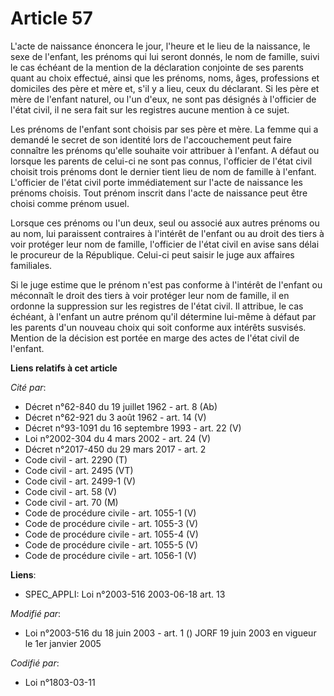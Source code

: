 # Article 57

L'acte de naissance énoncera le jour, l'heure et le lieu de la naissance, le sexe de l'enfant, les prénoms qui lui seront
donnés, le nom de famille, suivi le cas échéant de la mention de la déclaration conjointe de ses parents quant au choix
effectué, ainsi que les prénoms, noms, âges, professions et domiciles des père et mère et, s'il y a lieu, ceux du déclarant.
Si les père et mère de l'enfant naturel, ou l'un d'eux, ne sont pas désignés à l'officier de l'état civil, il ne sera fait
sur les registres aucune mention à ce sujet.

Les prénoms de l'enfant sont choisis par ses père et mère. La femme qui a demandé le secret de son identité lors de
l'accouchement peut faire connaître les prénoms qu'elle souhaite voir attribuer à l'enfant. A défaut ou lorsque les parents
de celui-ci ne sont pas connus, l'officier de l'état civil choisit trois prénoms dont le dernier tient lieu de nom de famille
à l'enfant. L'officier de l'état civil porte immédiatement sur l'acte de naissance les prénoms choisis. Tout prénom inscrit
dans l'acte de naissance peut être choisi comme prénom usuel.

Lorsque ces prénoms ou l'un deux, seul ou associé aux autres prénoms ou au nom, lui paraissent contraires à l'intérêt de
l'enfant ou au droit des tiers à voir protéger leur nom de famille, l'officier de l'état civil en avise sans délai le
procureur de la République. Celui-ci peut saisir le juge aux affaires familiales.

Si le juge estime que le prénom n'est pas conforme à l'intérêt de l'enfant ou méconnaît le droit des tiers à voir protéger
leur nom de famille, il en ordonne la suppression sur les registres de l'état civil. Il attribue, le cas échéant, à l'enfant
un autre prénom qu'il détermine lui-même à défaut par les parents d'un nouveau choix qui soit conforme aux intérêts susvisés.
Mention de la décision est portée en marge des actes de l'état civil de l'enfant.

**Liens relatifs à cet article**

_Cité par_:

  - Décret n°62-840 du 19 juillet 1962 - art. 8 (Ab)
  - Décret n°62-921 du 3 août 1962 - art. 14 (V)
  - Décret n°93-1091 du 16 septembre 1993 - art. 22 (V)
  - Loi n°2002-304 du 4 mars 2002 - art. 24 (V)
  - Décret n°2017-450 du 29 mars 2017 - art. 2
  - Code civil - art. 2290 (T)
  - Code civil - art. 2495 (VT)
  - Code civil - art. 2499-1 (V)
  - Code civil - art. 58 (V)
  - Code civil - art. 70 (M)
  - Code de procédure civile - art. 1055-1 (V)
  - Code de procédure civile - art. 1055-3 (V)
  - Code de procédure civile - art. 1055-4 (V)
  - Code de procédure civile - art. 1055-5 (V)
  - Code de procédure civile - art. 1056-1 (V)

**Liens**:

  - SPEC_APPLI: Loi n°2003-516 2003-06-18 art. 13

_Modifié par_:

  - Loi n°2003-516 du 18 juin 2003 - art. 1 () JORF 19 juin 2003 en vigueur le 1er janvier 2005

_Codifié par_:

  - Loi n°1803-03-11
